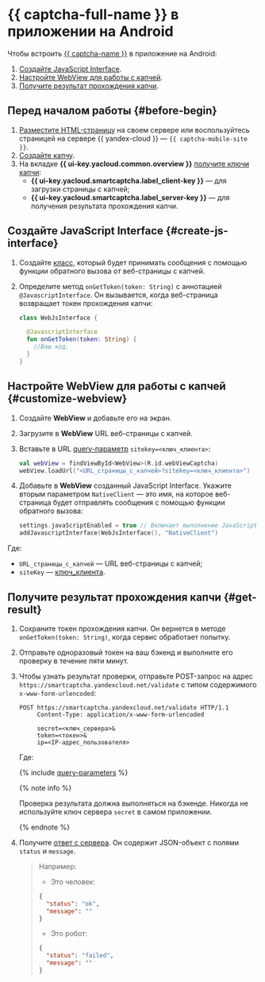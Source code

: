 # {{ captcha-full-name }} в приложении на Android

Чтобы встроить [{{ captcha-name }}](../../smartcaptcha/) в приложение на Android:
1. [Создайте JavaScript Interface](#create-js-interface).
1. [Настройте WebView для работы с капчей](#customize-webview).
1. [Получите результат прохождения капчи](#get-result).

## Перед началом работы {#before-begin}

1. [Разместите HTML-страницу](../../smartcaptcha/tutorials/mobile-app/website.md) на своем сервере или воспользуйтесь страницей на сервере {{ yandex-cloud }} — `{{ captcha-mobile-site }}`.
1. [Создайте капчу](../../smartcaptcha/operations/create-captcha.md).
1. На вкладке **{{ ui-key.yacloud.common.overview }}** [получите ключи капчи](../../smartcaptcha/operations/get-keys.md):
   * **{{ ui-key.yacloud.smartcaptcha.label_client-key }}** — для загрузки страницы с капчей;
   * **{{ ui-key.yacloud.smartcaptcha.label_server-key }}** — для получения результата прохождения капчи.

## Создайте JavaScript Interface {#create-js-interface}

1. Создайте [класс](../../smartcaptcha/concepts/js-interface.md), который будет принимать сообщения с помощью функции обратного вызова от веб-страницы с капчей.
1. Определите метод `onGetToken(token: String)` с аннотацией `@JavascriptInterface`. Он вызывается, когда веб-страница возвращает токен прохождения капчи:

   ```kotlin
   class WebJsInterface {

     @JavascriptInterface
     fun onGetToken(token: String) {
       //Ваш код.
     }
   }
   ```

## Настройте WebView для работы с капчей {#customize-webview}

1. Создайте **WebView** и добавьте его на экран.
1. Загрузите в **WebView** URL веб-страницы с капчей.
1. Вставьте в URL [query-параметр](../../smartcaptcha/concepts/widget-methods.md#methods) `sitekey=<ключ_клиента>`:

   ```kotlin
   val webView = findViewById<WebView>(R.id.webViewCaptcha)
   webView.loadUrl("<URL_страницы_с_капчей>?sitekey=<ключ_клиента>")
   ```

1. Добавьте в **WebView** созданный JavaScript Interface. Укажите вторым параметром `NativeClient` — это имя, на которое веб-страница будет отправлять сообщения с помощью функции обратного вызова:

   ```kotlin
   settings.javaScriptEnabled = true // Включает выполнение JavaScript.
   addJavascriptInterface(WebJsInterface(), "NativeClient")
   ```
Где:
* `URL_страницы_с_капчей` — URL веб-страницы с капчей;
* `siteKey` — [ключ_клиента](../../smartcaptcha/concepts/keys.md).

## Получите результат прохождения капчи {#get-result}

1. Сохраните токен прохождения капчи. Он вернется в методе `onGetToken(token: String)`, когда сервис обработает попытку.
1. Отправьте одноразовый токен на ваш бэкенд и выполните его проверку в течение пяти минут.
1. Чтобы узнать результат проверки, отправьте POST-запрос на адрес `https://smartcaptcha.yandexcloud.net/validate` с типом содержимого `x-www-form-urlencoded`:

   ```text
   POST https://smartcaptcha.yandexcloud.net/validate HTTP/1.1
        Content-Type: application/x-www-form-urlencoded
   
        secret=<ключ_сервера>&
        token=<токен>&
        ip=<IP-адрес_пользователя>
   ```
      
   Где:
   
   {% include [query-parameters](../../_includes/smartcaptcha/query-parameters.md) %}

   {% note info %}

   Проверка результата должна выполняться на бэкенде. Никогда не используйте ключ сервера `secret` в самом приложении.

   {% endnote %}

1. Получите [ответ с сервера](../../smartcaptcha/concepts/validation.md). Он содержит JSON-объект с полями `status` и `message`.

   >Например:
   >
   >* Это человек:
   >
   >  ```json
   >  {
   >    "status": "ok",
   >    "message": ""
   >  }
   >```
   >
   >* Это робот:
   >
   >  ```json
   >  {
   >    "status": "failed",
   >    "message": ""
   >  }